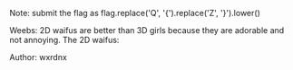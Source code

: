Note: submit the flag as flag.replace('Q', '{').replace('Z', '}').lower()

Weebs: 2D waifus are better than 3D girls because they are adorable and not annoying.
The 2D waifus:

Author: wxrdnx
